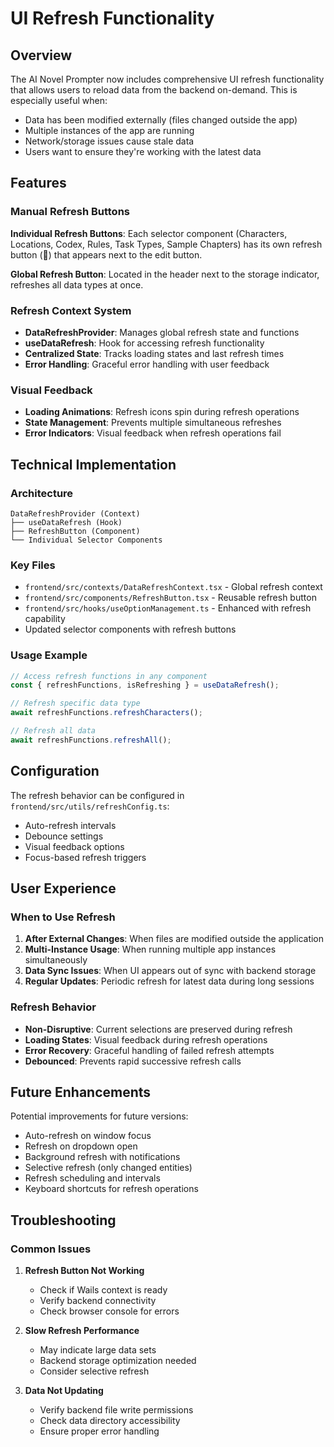 # UI Refresh Functionality

## Overview

The AI Novel Prompter now includes comprehensive UI refresh functionality that allows users to reload data from the backend on-demand. This is especially useful when:

- Data has been modified externally (files changed outside the app)
- Multiple instances of the app are running
- Network/storage issues cause stale data
- Users want to ensure they're working with the latest data

## Features

### Manual Refresh Buttons

**Individual Refresh Buttons**: Each selector component (Characters, Locations, Codex, Rules, Task Types, Sample Chapters) has its own refresh button (🔄) that appears next to the edit button.

**Global Refresh Button**: Located in the header next to the storage indicator, refreshes all data types at once.

### Refresh Context System

- **DataRefreshProvider**: Manages global refresh state and functions
- **useDataRefresh**: Hook for accessing refresh functionality
- **Centralized State**: Tracks loading states and last refresh times
- **Error Handling**: Graceful error handling with user feedback

### Visual Feedback

- **Loading Animations**: Refresh icons spin during refresh operations
- **State Management**: Prevents multiple simultaneous refreshes
- **Error Indicators**: Visual feedback when refresh operations fail

## Technical Implementation

### Architecture

```
DataRefreshProvider (Context)
├── useDataRefresh (Hook)
├── RefreshButton (Component)
└── Individual Selector Components
```

### Key Files

- `frontend/src/contexts/DataRefreshContext.tsx` - Global refresh context
- `frontend/src/components/RefreshButton.tsx` - Reusable refresh button
- `frontend/src/hooks/useOptionManagement.ts` - Enhanced with refresh capability
- Updated selector components with refresh buttons

### Usage Example

```typescript
// Access refresh functions in any component
const { refreshFunctions, isRefreshing } = useDataRefresh();

// Refresh specific data type
await refreshFunctions.refreshCharacters();

// Refresh all data
await refreshFunctions.refreshAll();
```

## Configuration

The refresh behavior can be configured in `frontend/src/utils/refreshConfig.ts`:

- Auto-refresh intervals
- Debounce settings
- Visual feedback options
- Focus-based refresh triggers

## User Experience

### When to Use Refresh

1. **After External Changes**: When files are modified outside the application
2. **Multi-Instance Usage**: When running multiple app instances simultaneously
3. **Data Sync Issues**: When UI appears out of sync with backend storage
4. **Regular Updates**: Periodic refresh for latest data during long sessions

### Refresh Behavior

- **Non-Disruptive**: Current selections are preserved during refresh
- **Loading States**: Visual feedback during refresh operations
- **Error Recovery**: Graceful handling of failed refresh attempts
- **Debounced**: Prevents rapid successive refresh calls

## Future Enhancements

Potential improvements for future versions:

- Auto-refresh on window focus
- Refresh on dropdown open
- Background refresh with notifications
- Selective refresh (only changed entities)
- Refresh scheduling and intervals
- Keyboard shortcuts for refresh operations

## Troubleshooting

### Common Issues

1. **Refresh Button Not Working**
   - Check if Wails context is ready
   - Verify backend connectivity
   - Check browser console for errors

2. **Slow Refresh Performance**
   - May indicate large data sets
   - Backend storage optimization needed
   - Consider selective refresh

3. **Data Not Updating**
   - Verify backend file write permissions
   - Check data directory accessibility
   - Ensure proper error handling
